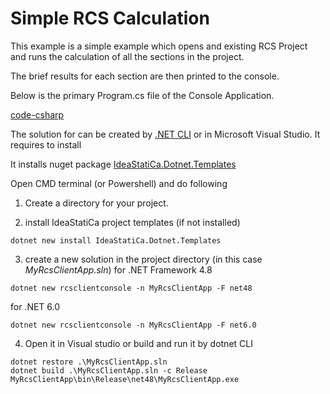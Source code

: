# Simple RCS Calculation 

This example is a simple example which opens and existing RCS Project and runs the calculation of all the sections in the project.

The brief results for each section are then printed to the console.

Below is the primary Program.cs file of the Console Application.

[code-csharp](Program.cs)

The solution for can be created by [.NET CLI](https://learn.microsoft.com/en-us/dotnet/core/tools/) or in Microsoft Visual Studio. It requires to install 

It installs nuget package
[IdeaStatiCa.Dotnet.Templates](https://www.nuget.org/packages/IdeaStatiCa.Dotnet.Templates/)

Open CMD terminal (or Powershell) and do following 

1. Create a directory for your project.

2. install IdeaStatiCa project templates (if not installed)
```
dotnet new install IdeaStatiCa.Dotnet.Templates
```

3. create a new solution in the project directory (in this case _MyRcsClientApp.sln_) for .NET Framework 4.8
```
dotnet new rcsclientconsole -n MyRcsClientApp -F net48
```

for .NET 6.0
```
dotnet new rcsclientconsole -n MyRcsClientApp -F net6.0
```

4. Open it in Visual studio or build and run it by dotnet CLI

```
dotnet restore .\MyRcsClientApp.sln
dotnet build .\MyRcsClientApp.sln -c Release
MyRcsClientApp\bin\Release\net48\MyRcsClientApp.exe
```